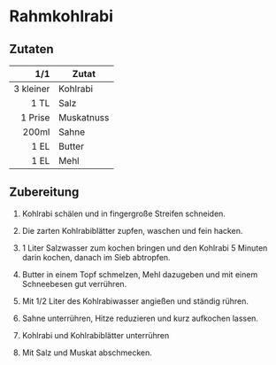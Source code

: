 # Rahmkohlrabi

## Zutaten

| 1/1       | Zutat      |
|----------:|------------|
| 3 kleiner | Kohlrabi   |
| 1 TL      | Salz       |
| 1 Prise   | Muskatnuss |
| 200ml     | Sahne      |
| 1 EL      | Butter     |
| 1 EL      | Mehl       |

## Zubereitung

1. Kohlrabi schälen und in fingergroße Streifen schneiden.

2. Die zarten Kohlrabiblätter zupfen, waschen und fein hacken.

3. 1 Liter Salzwasser zum kochen bringen und den Kohlrabi 5 Minuten darin
   kochen, danach im Sieb abtropfen.

4. Butter in einem Topf schmelzen, Mehl dazugeben und mit einem Schneebesen gut
   verrühren.

5. Mit 1/2 Liter des Kohlrabiwasser angießen und ständig rühren.

6. Sahne unterrühren, Hitze reduzieren und kurz aufkochen lassen.

7. Kohlrabi und Kohlrabiblätter unterrühren

8. Mit Salz und Muskat abschmecken.
